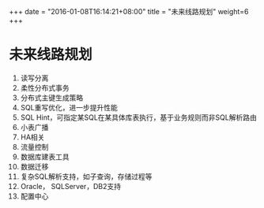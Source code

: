 +++
date = "2016-01-08T16:14:21+08:00"
title = "未来线路规划"
weight=6
+++
# 未来线路规划
1. 读写分离
1. 柔性分布式事务
1. 分布式主键生成策略
1. SQL重写优化，进一步提升性能
1. SQL Hint，可指定某SQL在某具体库表执行，基于业务规则而非SQL解析路由
1. 小表广播
1. HA相关
1. 流量控制
1. 数据库建表工具
1. 数据迁移
1. 复杂SQL解析支持，如子查询，存储过程等
1. Oracle， SQLServer，DB2支持
1. 配置中心
